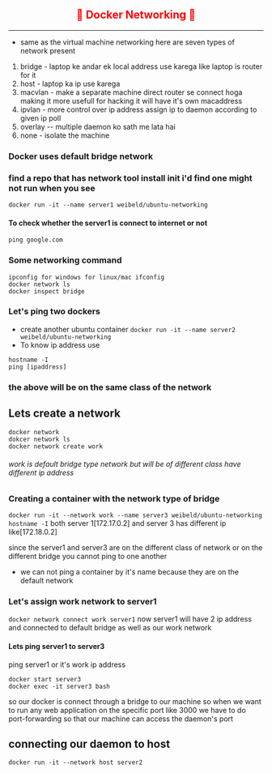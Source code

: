 ## <center><font color="red">🐳 Docker Networking 🐳</font></center>
---
* same as the virtual machine networking here are seven types of network present
1. bridge - laptop ke andar ek local address use karega like laptop is router for it
2. host - laptop  ka ip use karega
3. macvlan - make a separate machine direct router se connect hoga making it more usefull for hacking it will have it's own macaddress
4. ipvlan - more control over ip address assign ip to daemon according to given ip poll
5. overlay -- multiple daemon ko sath me lata hai
6. none - isolate the machine 

### Docker uses default bridge network

### find a repo that has network tool install init i'd find one might not run when you see
```docker run -it --name server1 weibeld/ubuntu-networking```
#### To check whether the server1 is connect to internet or not 
```ping google.com```

### Some networking command
```
ipconfig for windows for linux/mac ifconfig
docker network ls
docker inspect bridge
```


### Let's ping two dockers
* create another ubuntu container
```docker run -it --name server2 weibeld/ubuntu-networking```
* To know ip address use 
```
hostname -I
ping [ipaddress]
```

### the above will be on the same class of the network

## Lets create a network
```
docker network
dokcer network ls
docker network create work 
```
###### work is default bridge type network but will be of different class have different ip address

### Creating a container with the network type of bridge
```docker run -it --network work --name server3 weibeld/ubuntu-networking```
```hostname -I```
both server 1[172.17.0.2] and server 3 has different ip like[172.18.0.2]

since the server1 and server3 are on the different class of network or on the different bridge you cannot ping to one another 
* we can not ping a container by it's name because they are on the default network 

### Let's assign work network to server1
```docker network connect work server1```
now server1 will have 2 ip address and connected to default bridge as well as our work network
#### Lets ping server1 to server3
ping server1 or it's work ip address
```
docker start server3
docker exec -it server3 bash
```

so our docker is connect through a bridge to our machine so when we want to run any web application on the specific port like 3000 we have to do port-forwarding so that our machine can access the daemon's port

## connecting our daemon to host
```docker run -it --network host server2``` 

